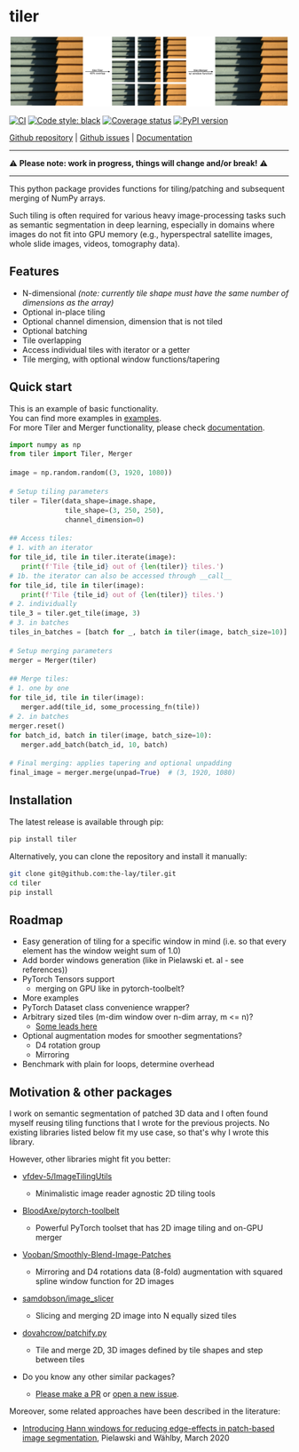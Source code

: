 # tiler

![Tiler teaser image](misc/teaser/tiler_teaser.png)

[![CI](https://github.com/the-lay/tiler/actions/workflows/ci.yml/badge.svg)](https://github.com/the-lay/tiler/actions/workflows/ci.yml)
[![Code style: black](https://img.shields.io/badge/code%20style-black-000000.svg)](https://github.com/psf/black)
[![Coverage status](https://coveralls.io/repos/github/the-lay/tiler/badge.svg?branch=master)](https://coveralls.io/github/the-lay/tiler?branch=master)
[![PyPI version](https://badge.fury.io/py/tiler.svg)](https://badge.fury.io/py/tiler)


[Github repository](https://github.com/the-lay/tiler) | 
[Github issues](https://github.com/the-lay/tiler/issues) | 
[Documentation](https://the-lay.github.io/tiler)
_________________
⚠️ **Please note: work in progress, things will change and/or break!** ⚠️
_________________

This python package provides functions for tiling/patching and subsequent merging of NumPy arrays.

Such tiling is often required for various heavy image-processing tasks
such as semantic segmentation in deep learning, especially in domains where images do not fit into GPU memory
(e.g., hyperspectral satellite images, whole slide images, videos, tomography data).


Features
-------------
 - N-dimensional *(note: currently tile shape must have the same number of dimensions as the array)*
 - Optional in-place tiling
 - Optional channel dimension, dimension that is not tiled
 - Optional batching
 - Tile overlapping
 - Access individual tiles with iterator or a getter
 - Tile merging, with optional window functions/tapering


Quick start
------------
This is an example of basic functionality.  
You can find more examples in [examples](https://github.com/the-lay/tiler/tree/master/examples).  
For more Tiler and Merger functionality, please check [documentation](https://the-lay.github.io/tiler).

```python
import numpy as np
from tiler import Tiler, Merger

image = np.random.random((3, 1920, 1080))

# Setup tiling parameters
tiler = Tiler(data_shape=image.shape,
              tile_shape=(3, 250, 250),
              channel_dimension=0)

## Access tiles:
# 1. with an iterator
for tile_id, tile in tiler.iterate(image):
   print(f'Tile {tile_id} out of {len(tiler)} tiles.')
# 1b. the iterator can also be accessed through __call__
for tile_id, tile in tiler(image):
   print(f'Tile {tile_id} out of {len(tiler)} tiles.')
# 2. individually
tile_3 = tiler.get_tile(image, 3)
# 3. in batches
tiles_in_batches = [batch for _, batch in tiler(image, batch_size=10)]

# Setup merging parameters
merger = Merger(tiler)

## Merge tiles:
# 1. one by one
for tile_id, tile in tiler(image):
   merger.add(tile_id, some_processing_fn(tile))
# 2. in batches
merger.reset()
for batch_id, batch in tiler(image, batch_size=10):
   merger.add_batch(batch_id, 10, batch)

# Final merging: applies tapering and optional unpadding
final_image = merger.merge(unpad=True)  # (3, 1920, 1080)
```
 
Installation
-------------
The latest release is available through pip:

```bash
pip install tiler
```

Alternatively, you can clone the repository and install it manually:

```bash
git clone git@github.com:the-lay/tiler.git
cd tiler
pip install
```

Roadmap
------------
 - Easy generation of tiling for a specific window in mind
   (i.e. so that every element has the window weight sum of 1.0)
 - Add border windows generation (like in Pielawski et. al - see references))
 - PyTorch Tensors support
   - merging on GPU like in pytorch-toolbelt?
 - More examples
 - PyTorch Dataset class convenience wrapper?
 - Arbitrary sized tiles (m-dim window over n-dim array, m <= n)?
    - [Some leads here](https://stackoverflow.com/questions/45960192/using-numpy-as-strided-function-to-create-patches-tiles-rolling-or-sliding-w)
 - Optional augmentation modes for smoother segmentations?
    - D4 rotation group
    - Mirroring
 - Benchmark with plain for loops, determine overhead
 
Motivation & other packages
-------------
I work on semantic segmentation of patched 3D data and
I often found myself reusing tiling functions that I wrote for the previous projects.
No existing libraries listed below fit my use case, so that's why I wrote this library.

However, other libraries might fit you better:
 - [vfdev-5/ImageTilingUtils](https://github.com/vfdev-5/ImageTilingUtils)
    - Minimalistic image reader agnostic 2D tiling tools

 - [BloodAxe/pytorch-toolbelt](https://github.com/BloodAxe/pytorch-toolbelt#inference-on-huge-images)
    - Powerful PyTorch toolset that has 2D image tiling and on-GPU merger

 - [Vooban/Smoothly-Blend-Image-Patches](https://github.com/Vooban/Smoothly-Blend-Image-Patches)
    - Mirroring and D4 rotations data (8-fold) augmentation with squared spline window function for 2D images

 - [samdobson/image_slicer](https://github.com/samdobson/image_slicer)
    - Slicing and merging 2D image into N equally sized tiles

 - [dovahcrow/patchify.py](https://github.com/dovahcrow/patchify.py)
    - Tile and merge 2D, 3D images defined by tile shapes and step between tiles
   
 - Do you know any other similar packages?
    - [Please make a PR](https://github.com/the-lay/tiler/pulls) or [open a new issue](https://github.com/the-lay/tiler/issues).

Moreover, some related approaches have been described in the literature:
 - [Introducing Hann windows for reducing edge-effects in patch-based image segmentation](https://doi.org/10.1371/journal.pone.0229839
), Pielawski and Wählby, March 2020
